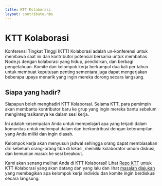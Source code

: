 ```yaml
---
title: KTT Kolaborasi
layout: contribute.hbs
---
```


# KTT Kolaborasi
Konferensi Tingkat Tinggi (KTT) Kolaborasi adalah un-konferensi untuk membawa saat ini dan
kontributor potensial bersama untuk membahas Node.js dengan kolaborasi yang hidup,
pendidikan, dan berbagi pengetahuan. Komite dan kelompok kerja berkumpul
dua kali per tahun untuk membuat keputusan penting sementara juga dapat mengerjakan beberapa
upaya menarik yang ingin mereka dorong secara langsung.

## Siapa yang hadir?

Siapapun boleh menghadiri KTT Kolaborasi. Selama
KTT, para pemimpin akan membantu kontributor baru ke grup yang ingin mereka bantu
sebelum mengintegrasikannya ke dalam sesi kerja.

Ini adalah kesempatan Anda untuk mempelajari apa yang terjadi dalam komunitas untuk melompat
dalam dan berkontribusi dengan keterampilan yang Anda miliki dan ingin diasah.

Kelompok kerja akan menyusun jadwal sehingga orang dapat
membiasakan diri sebelum orang-orang tiba di lokasi, memiliki kolaborator umum
diskusi, dan kemudian masuk ke sesi breakout.

Kami akan senang melihat Anda di KTT Kolaborasi! Lihat [Repo KTT](https://github.com/nodejs/summit)
untuk KTT Kolaborasi yang akan datang dan yang lalu dan lihat
[masalah diajukan](https://github.com/nodejs/summit/issues) yang membagikan apa
kelompok kerja individu dan komite ingin berdiskusi secara langsung.
